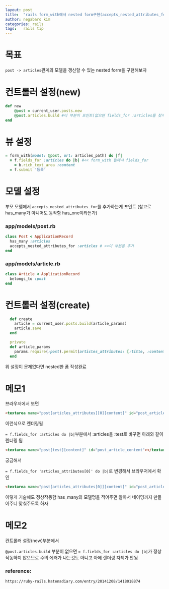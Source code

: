 ```yaml
---
layout: post
title:  "rails form_with에서 nested form구현(accepts_nested_attributes_for)"
author: negabaro kim
categories: rails
tags:	rails tip
---
```


# 목표

`post -> articles`관계의 모델을 갱신할 수 있는 nested form을 구현해보자


# 컨트롤러 설정(new)


```ruby
def new
    @post = current_user.posts.new
    @post.articles.build #이 부분이 포인트(없으면 fields_for :articles를 찾지못하고 아무것도 렌더링 안함)
end
```

# 뷰 설정

```ruby
= form_with(model: @post, url: articles_path) do |f|
  = f.fields_for :articles do |b| #<< form_with 밑에서 fields_for
    = b.rich_text_area :content
  = f.submit '등록'
```

# 모델 설정

부모 모델에서 `accepts_nested_attributes_for`를 추가하는게 포인트
(참고로 has_many가 아니어도 동작함 has_one이라든가)


### app/models/post.rb

```ruby
class Post < ApplicationRecord
  has_many :articles
  accepts_nested_attributes_for :articles # <<이 부분을 추가
end
```

### app/models/article.rb

```ruby
class Article < ApplicationRecord
  belongs_to :post
end
```


# 컨트롤러 설정(create)


```ruby
  def create
    article = current_user.posts.build(article_params)
    article.save
  end

  private
  def article_params
    params.require(:post).permit(articles_attributes: [:title, :content]) # 모델명_attributes라고 적어주는게 포인트
  end
```

위 설정이 문제없다면 nested한 폼 작성완료



# 메모1

브라우저에서 보면

```html
<textarea name="post[articles_attributes][0][content]" id="post_articles_attributes_0_content"></textarea>
```

이런식으로 렌더링됨


```= f.fields_for :articles do |b|```부분에서 :articles을 :test로 바꾸면 아래와 같이 렌더링 됨


```html
<textarea name="post[test][content]" id="post_article_content"></textarea>
```

궁금해서

`= f.fields_for 'articles_attributes[0]' do |b|`로 변경해서 브라우저에서 확인


```html
<textarea name="post[articles_attributes[0]][content]" id="post_articles_attributes_0__content"></textarea>
```

이렇게 기술해도 정상작동함
has_many의 모델명을 적어주면 알아서 네이밍까지 만들어주니 맞춰주도록 하자

# 메모2

컨트롤러 설정(new)부분에서 

`@post.articles.build` 부분이 없으면
`= f.fields_for :articles do |b|`가 정상작동하지 않으므로 주의
에러가 나는것도 아니고 아에 렌더링 자체가 안됨



### reference: 

```
https://ruby-rails.hatenadiary.com/entry/20141208/1418018874
```